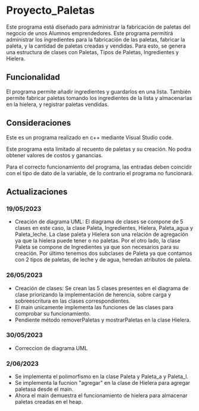 # Proyecto_Paletas
Este programa está diseñado para administrar la fabricación de paletas del negocio de unos Alumnos emprendedores. Este programa permitirá administrar los ingredientes para la fabricación de las paletas, fabricar la paleta, y la cantidad de paletas creadas y vendidas. Para esto, se genera una estructura de clases con Paletas, Tipos de Paletas, Ingredientes y Hielera.
## Funcionalidad
El programa permite añadir ingredientes y guardarlos en una lista. También permite fabricar paletas tomando los ingredientes de la lista y almacenarlas en la hielera, y registrar paletas vendidas.
## Consideraciones
Este es un programa realizado en c++ mediante Visual Studio code.

Este programa esta limitado al recuento de paletas y su creación. No podra obtener valores de costos y ganancias.

Para el correcto funcionamiento del programa, las entradas deben coincidir con el tipo de dato de la variable, de lo contrario el programa no funcionará.

## Actualizaciones
### 19/05/2023
 - Creación de diagrama UML: El diagrama de clases se compone de 5 clases en este caso, la clase Paleta, Ingredientes, Hielera, Paleta_agua y Paleta_leche. La clase paleta y Hielera son una relación de agregación ya que la hielera puede tener o no paletas. Por el otro lado, la clase Paleta se compone de Ingredientes ya que son necesarios para su creación. Por último tenemos dos subclases de Paleta ya que contamos con 2 tipos de paletas, de leche y de agua, heredan atributos de paleta.
### 26/05/2023
- Creación de clases: Se crean las 5 clases presentes en el diagrama de clase priorizando la implementación de herencia, sobre carga y sobreescritura en las clases correspondientes. 
- El main unicamente implementa las funciones de las clases para comprobar su funcionamiento.
- Pendiente método removerPaletas y mostrarPaletas en la clase Hielera.
### 30/05/2023
- Correccion de diagrama UML
### 2/06/2023
- Se implementa el polimorfismo en la clase Paleta y Paleta_a y Paleta_l.
- Se implementa la fucnion "agregar" en la clase de Hielera para agregar paletasa desde el main.
- Ahora el main demuestra el funcionamiento de hielera para almacenar paletas creadas en el heap.
